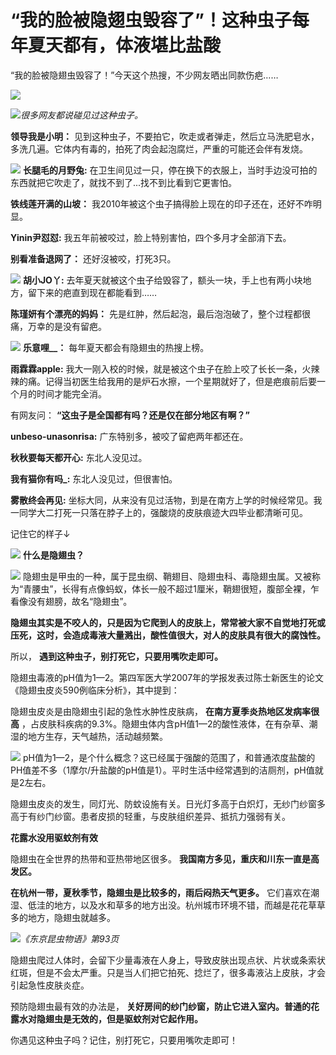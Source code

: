 

# “我的脸被隐翅虫毁容了”！这种虫子每年夏天都有，体液堪比盐酸

“我的脸被隐翅虫毁容了！”今天这个热搜，不少网友晒出同款伤疤……

![](https://inews.gtimg.com/om_bt/OgT0kaseiVGeyPrvcA_QsREPJ-tGBL2Yw2Cm9kfuymp7YAA/1000)

![](https://inews.gtimg.com/om_bt/O3Buzs5vzWrh1Eg_LS7ljVoh4YQ-4_ZzMlfht5yo1tabsAA/1000)_很多网友都说碰见过这种虫子。_

**领导我是小明：** 见到这种虫子，不要拍它，吹走或者弹走，然后立马洗肥皂水，多洗几遍。它体内有毒的，拍死了肉会起泡腐烂，严重的可能还会伴有发烧。

![](https://inews.gtimg.com/om_bt/OHfnjJ2CZmoWrGsvXj6uGupZUElqilzU_DviSBIixn5TIAA/1000)
**长腿毛的月野兔:** 在卫生间见过一只，停在换下的衣服上，当时手边没可拍的东西就把它吹走了，就找不到了...找不到比看到它更害怕。

**铁线莲开满的山坡：** 我2010年被这个虫子搞得脸上现在的印子还在，还好不咋明显。

**Yinin尹怼怼:** 我五年前被咬过，脸上特别害怕，四个多月才全部消下去。

**别看准备退网了：** 还好沒被咬，打死3只。

![](https://inews.gtimg.com/om_bt/OiY4c_7PZUktKnoc0O_kO61lCeagDysHHL8cQG46ecviwAA/1000)
**胡小JO丫:** 去年夏天就被这个虫子给毁容了，额头一块，手上也有两小块地方，留下来的疤直到现在都能看到……

**陈瑾妍有个漂亮的妈妈：** 先是红肿，然后起泡，最后泡泡破了，整个过程都很痛，万幸的是没有留疤。

![](https://inews.gtimg.com/om_bt/O-BlACOPRCuPptwPiPbCC47JAx8jOhPwDUhbiHuROrFwwAA/1000)
**乐意哩__：** 每年夏天都会有隐翅虫的热搜上榜。

**雨霖霖apple:**
我大一刚入校的时候，就是被这个虫子在脸上咬了长长一条，火辣辣的痛。记得当初医生给我用的是炉石水擦，一个星期就好了，但是疤痕前后要一个月的时间才能完全消。

有网友问： **“这虫子是全国都有吗？还是仅在部分地区有啊？”**

**unbeso-unasonrisa:** 广东特别多，被咬了留疤两年都还在。

**秋秋要每天都开心:** 东北人没见过。

**我有猫你有吗_:** 东北人没见过，但很害怕。

**雾散终会再见:** 坐标大同，从来没有见过活物，到是在南方上学的时候经常见。我一同学大二打死一只落在脖子上的，强酸烧的皮肤痕迹大四毕业都清晰可见。

记住它的样子↓

![](https://inews.gtimg.com/om_bt/Gup0V7N1b_4u-XF0VlZUk5BudTcibEwBqUdxM2KnNy5cMAA/0)
**什么是隐翅虫？**

![](https://inews.gtimg.com/om_bt/ODcBdrU-vYuEJNLpA_F9gMGcddtsLn-ndvqpRc9FCHgJYAA/1000)
隐翅虫是甲虫的一种，属于昆虫纲、鞘翅目、隐翅虫科、毒隐翅虫属。又被称为“青腰虫”，长得有点像蚂蚁，体长一般不超过1厘米，鞘翅很短，腹部全裸，乍看像没有翅膀，故名“隐翅虫”。

**隐翅虫其实是不咬人的，只是因为它爬到人的皮肤上，常常被大家不自觉地打死或压死，这时，会造成毒液大量溅出，酸性值很大，对人的皮肤具有很大的腐蚀性。**

所以， **遇到这种虫子，别打死它，只要用嘴吹走即可。**

隐翅虫毒液的pH值为1—2。第四军医大学2007年的学报发表过陈士新医生的论文《隐翅虫皮炎590例临床分析》，其中提到：

隐翅虫皮炎是由隐翅虫引起的急性水肿性皮肤病， **在南方夏季炎热地区发病率很高**
，占皮肤科疾病的9.3%。隐翅虫体内含pH值1—2的酸性液体，在有杂草、潮湿的地方生存，天气越热，活动越频繁。

![](https://inews.gtimg.com/om_bt/OyKTTOOLDaVOD9CtFSP42csl76QicTb4L6pJj1T6tIuLAAA/1000)
pH值为1—2，是个什么概念？这已经属于强酸的范围了，和普通浓度盐酸的PH值差不多（1摩尔/升盐酸的pH值是1）。平时生活中经常遇到的洁厕剂，pH值就是2左右。

隐翅虫皮炎的发生，同灯光、防蚊设施有关。日光灯多高于白炽灯，无纱门纱窗多高于有纱门纱窗。患者皮损的轻重，与皮肤组织差异、抵抗力强弱有关。

**花露水没用驱蚊剂有效**

隐翅虫在全世界的热带和亚热带地区很多。 **我国南方多见，重庆和川东一直是高发区。**

**在杭州一带，夏秋季节，隐翅虫是比较多的，雨后闷热天气更多。**
它们喜欢在潮湿、低洼的地方，以及水和草多的地方出没。杭州城市环境不错，而越是花花草草多的地方，隐翅虫就越多。

![](https://inews.gtimg.com/om_bt/Oy2kP8x3p1BIRzhQL33J0Gi2Oe6HEMWJDw6QM-VgoXnvcAA/1000)_《东京昆虫物语》第93页_

隐翅虫爬过人体时，会留下少量毒液在人身上，导致皮肤出现点状、片状或条索状红斑，但是不会太严重。只是当人们把它拍死、捻烂了，很多毒液沾上皮肤，才会引起急性皮肤炎症。

预防隐翅虫最有效的办法是， **关好房间的纱门纱窗，防止它进入室内。普通的花露水对隐翅虫是无效的，但是驱蚊剂对它起作用。**

你遇见这种虫子吗？记住，别打死它，只要用嘴吹走即可！

